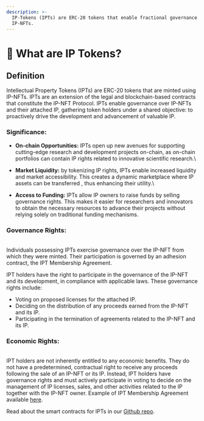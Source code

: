 ```yaml
---
description: >-
  IP-Tokens (IPTs) are ERC-20 tokens that enable fractional governance over
  IP-NFTs.
---
```


# 💊 What are IP Tokens?

## Definition&#x20;

Intellectual Property Tokens (IPTs) are ERC-20 tokens that are minted using IP-NFTs. IPTs are an extension of the legal and blockchain-based contracts that constitute the IP-NFT Protocol. IPTs enable governance over IP-NFTs and their attached IP, gathering token holders under a shared objective: to proactively drive the development and advancement of valuable IP.

### Significance:

* **On-chain Opportunities:** IPTs open up new avenues for supporting cutting-edge research and development projects on-chain​, as on-chain portfolios can contain IP rights related to innovative scientific research.\

* **Market Liquidity:** by tokenizing IP rights, IPTs enable increased liquidity and market accessibility. This creates a dynamic marketplace where IP assets can be transferred , thus enhancing their utility.\

* **Access to Funding:** IPTs allow IP owners to raise funds by selling governance rights. This makes it easier for researchers and innovators to obtain the necessary resources to advance their projects without relying solely on traditional funding mechanisms.

### Governance Rights:

\
Individuals possessing IPTs exercise governance over the IP-NFT from which they were minted. Their participation is governed by an adhesion contract, the IPT Membership Agreement.

IPT holders have the right to participate in the governance of the IP-NFT and its development, in compliance with applicable laws. These governance rights include:

* Voting on proposed licenses for the attached IP.
* Deciding on the distribution of any proceeds earned from the IP-NFT and its IP.
* Participating in the termination of agreements related to the IP-NFT and its IP.

### Economic Rights:

\
IPT holders are not inherently entitled to any economic benefits. They do not have a predetermined, contractual right to receive any proceeds following the sale of an IP-NFT or its IP. Instead, IPT holders have governance rights and must actively participate in voting to decide on the management of IP licenses, sales, and other activities related to the IP together with the IP-NFT owner. Example of IPT Membership Agreement available [here](https://github.com/moleculeprotocol/Legal-Contracts/blob/main/IPT%20Membership%20Agreements/Model%20IPT%20Membership%20Agreement.pdf).&#x20;



Read about the smart contracts for IPTs in our [Github repo](https://github.com/moleculeprotocol/IPNFT/tree/main).

